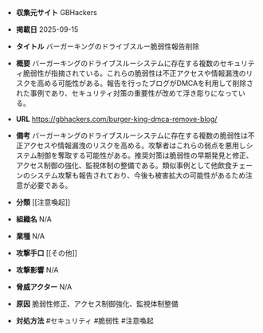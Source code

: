 - **収集元サイト**
GBHackers

- **掲載日**
2025-09-15

- **タイトル**
バーガーキングのドライブスルー脆弱性報告削除

- **概要**
バーガーキングのドライブスルーシステムに存在する複数のセキュリティ脆弱性が指摘されている。これらの脆弱性は不正アクセスや情報漏洩のリスクを高める可能性がある。報告を行ったブログがDMCAを利用して削除された事例であり、セキュリティ対策の重要性が改めて浮き彫りになっている。

- **URL**
https://gbhackers.com/burger-king-dmca-remove-blog/

- **備考**
バーガーキングのドライブスルーシステムに存在する複数の脆弱性は不正アクセスや情報漏洩のリスクを高める。攻撃者はこれらの弱点を悪用しシステム制御を奪取する可能性がある。推奨対策は脆弱性の早期発見と修正、アクセス制御の強化、監視体制の整備である。類似事例として他飲食チェーンのシステム攻撃も報告されており、今後も被害拡大の可能性があるため注意が必要である。

- **分類**
[[注意喚起]]

- **組織名**
N/A

- **業種**
N/A

- **攻撃手口**
[[その他]]

- **攻撃影響**
N/A

- **脅威アクター**
N/A

- **原因**
脆弱性修正、アクセス制御強化、監視体制整備

- **対処方法**
#セキュリティ #脆弱性 #注意喚起
